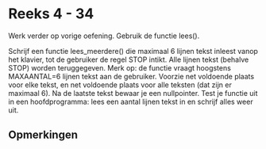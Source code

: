 # Reeks 4 - 34
Werk verder op vorige oefening. Gebruik de functie lees().

Schrijf een functie lees_meerdere() die maximaal 6 lijnen tekst inleest vanop het klavier, tot de gebruiker de regel
STOP intikt. Alle lijnen tekst (behalve STOP) worden teruggegeven. Merk op: de functie vraagt hoogstens MAXAANTAL=6
lijnen tekst aan de gebruiker. Voorzie net voldoende plaats voor elke tekst, en net voldoende plaats voor alle teksten
(dat zijn er maximaal 6). Na de laatste tekst bewaar je een nullpointer. Test je functie uit in een hoofdprogramma:
lees een aantal lijnen tekst in en schrijf alles weer uit.

## Opmerkingen
